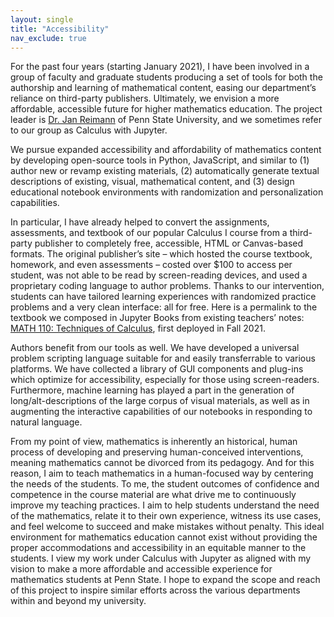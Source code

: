 ```yaml
---
layout: single
title: "Accessibility"
nav_exclude: true
---
```


For the past four years (starting January 2021), I have been involved in a group of faculty and graduate students producing a set of tools for both the authorship and learning of mathematical content, easing our department’s reliance on third-party publishers. Ultimately, we envision a more affordable, accessible future for higher mathematics education. The project leader is [Dr. Jan Reimann](https://28left.github.io/janreimann/) of Penn State University, and we sometimes refer to our group as Calculus with Jupyter.

We pursue expanded accessibility and affordability of mathematics content by developing open-source tools in Python, JavaScript, and similar to (1) author new or revamp existing materials, (2) automatically generate textual descriptions of existing, visual, mathematical content, and (3) design educational notebook environments with randomization and personalization capabilities.

In particular, I have already helped to convert the assignments, assessments, and textbook of our popular Calculus I course from a third-party publisher to completely free, accessible, HTML or Canvas-based formats. The original publisher’s site – which hosted the course textbook, homework, and even assessments – costed over $100 to access per student, was not able to be read by screen-reading devices, and used a proprietary coding language to author problems. Thanks to our intervention, students can have tailored learning experiences with randomized practice problems and a very clean interface: all for free. Here is a permalink to the textbook we composed in Jupyter Books from existing teachers’ notes: [MATH 110: Techniques of Calculus](https://28left.github.io/110jupyter/intro.html), first deployed in Fall 2021.

Authors benefit from our tools as well. We have developed a universal problem scripting language suitable for and easily transferrable to various platforms. We have collected a library of GUI components and plug-ins which optimize for accessibility, especially for those using screen-readers. Furthermore, machine learning has played a part in the generation of long/alt-descriptions of the large corpus of visual materials, as well as in augmenting the interactive capabilities of our notebooks in responding to natural language.

From my point of view, mathematics is inherently an historical, human process of developing and preserving human-conceived interventions, meaning mathematics cannot be divorced from its pedagogy. And for this reason, I aim to teach mathematics in a human-focused way by centering the needs of the students. To me, the student outcomes of confidence and competence in the course material are what drive me to continuously improve my teaching practices. I aim to help students understand the need of the mathematics, relate it to their own experience, witness its use cases, and feel welcome to succeed and make mistakes without penalty. This ideal environment for mathematics education cannot exist without providing the proper accommodations and accessibility in an equitable manner to the students. I view my work under Calculus with Jupyter as aligned with my vision to make a more affordable and accessible experience for mathematics students at Penn State. I hope to expand the scope and reach of this project to inspire similar efforts across the various departments within and beyond my university.